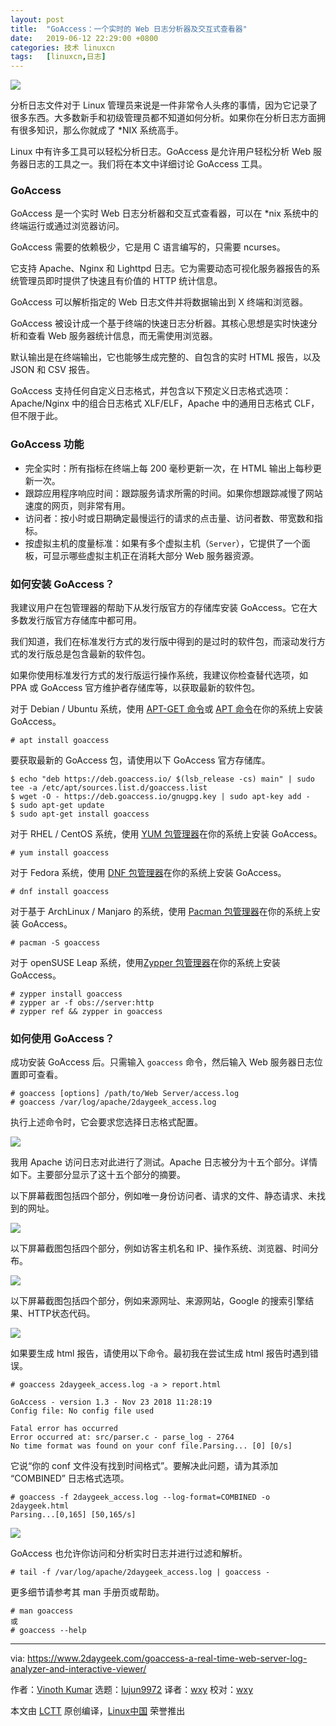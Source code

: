 ```yaml
---
layout: post
title:	"GoAccess：一个实时的 Web 日志分析器及交互式查看器"
date:	2019-06-12 22:29:00 +0800 
categories:	技术 linuxcn 
tags:	[linuxcn,日志]
---
```



![](/Asserts/Images//attachment/album/201906/12/222616h80pl0k0tt811071.jpg)


分析日志文件对于 Linux 管理员来说是一件非常令人头疼的事情，因为它记录了很多东西。大多数新手和初级管理员都不知道如何分析。如果你在分析日志方面拥有很多知识，那么你就成了 \*NIX 系统高手。


Linux 中有许多工具可以轻松分析日志。GoAccess 是允许用户轻松分析 Web 服务器日志的工具之一。我们将在本文中详细讨论 GoAccess 工具。


### GoAccess


GoAccess 是一个实时 Web 日志分析器和交互式查看器，可以在 \*nix 系统中的终端运行或通过浏览器访问。


GoAccess 需要的依赖极少，它是用 C 语言编写的，只需要 ncurses。


它支持 Apache、Nginx 和 Lighttpd 日志。它为需要动态可视化服务器报告的系统管理员即时提供了快速且有价值的 HTTP 统计信息。


GoAccess 可以解析指定的 Web 日志文件并将数据输出到 X 终端和浏览器。


GoAccess 被设计成一个基于终端的快速日志分析器。其核心思想是实时快速分析和查看 Web 服务器统计信息，而无需使用浏览器。


默认输出是在终端输出，它也能够生成完整的、自包含的实时 HTML 报告，以及 JSON 和 CSV 报告。


GoAccess 支持任何自定义日志格式，并包含以下预定义日志格式选项：Apache/Nginx 中的组合日志格式 XLF/ELF，Apache 中的通用日志格式 CLF，但不限于此。


### GoAccess 功能


* 完全实时：所有指标在终端上每 200 毫秒更新一次，在 HTML 输出上每秒更新一次。
* 跟踪应用程序响应时间：跟踪服务请求所需的时间。如果你想跟踪减慢了网站速度的网页，则非常有用。
* 访问者：按小时或日期确定最慢运行的请求的点击量、访问者数、带宽数和指标。
* 按虚拟主机的度量标准：如果有多个虚拟主机（`Server`），它提供了一个面板，可显示哪些虚拟主机正在消耗大部分 Web 服务器资源。


### 如何安装 GoAccess？


我建议用户在包管理器的帮助下从发行版官方的存储库安装 GoAccess。它在大多数发行版官方存储库中都可用。


我们知道，我们在标准发行方式的发行版中得到的是过时的软件包，而滚动发行方式的发行版总是包含最新的软件包。


如果你使用标准发行方式的发行版运行操作系统，我建议你检查替代选项，如 PPA 或 GoAccess 官方维护者存储库等，以获取最新的软件包。


对于 Debian / Ubuntu 系统，使用 [APT-GET 命令](https://www.2daygeek.com/apt-get-apt-cache-command-examples-manage-packages-debian-ubuntu-systems/)或 [APT 命令](https://www.2daygeek.com/apt-command-examples-manage-packages-debian-ubuntu-systems/)在你的系统上安装 GoAccess。



```
# apt install goaccess
```

要获取最新的 GoAccess 包，请使用以下 GoAccess 官方存储库。



```
$ echo "deb https://deb.goaccess.io/ $(lsb_release -cs) main" | sudo tee -a /etc/apt/sources.list.d/goaccess.list
$ wget -O - https://deb.goaccess.io/gnugpg.key | sudo apt-key add -
$ sudo apt-get update
$ sudo apt-get install goaccess
```

对于 RHEL / CentOS 系统，使用 [YUM 包管理器](https://www.2daygeek.com/yum-command-examples-manage-packages-rhel-centos-systems/)在你的系统上安装 GoAccess。



```
# yum install goaccess
```

对于 Fedora 系统，使用 [DNF 包管理器](https://www.2daygeek.com/dnf-command-examples-manage-packages-fedora-system/)在你的系统上安装 GoAccess。



```
# dnf install goaccess
```

对于基于 ArchLinux / Manjaro 的系统，使用 [Pacman 包管理器](https://www.2daygeek.com/pacman-command-examples-manage-packages-arch-linux-system/)在你的系统上安装 GoAccess。



```
# pacman -S goaccess
```

对于 openSUSE Leap 系统，使用[Zypper 包管理器](https://www.2daygeek.com/zypper-command-examples-manage-packages-opensuse-system/)在你的系统上安装 GoAccess。



```
# zypper install goaccess
# zypper ar -f obs://server:http
# zypper ref && zypper in goaccess
```

### 如何使用 GoAccess？


成功安装 GoAccess 后。只需输入 `goaccess` 命令，然后输入 Web 服务器日志位置即可查看。



```
# goaccess [options] /path/to/Web Server/access.log
# goaccess /var/log/apache/2daygeek_access.log
```

执行上述命令时，它会要求您选择日志格式配置。


![](/Asserts/Images//attachment/album/201906/12/223413bpc10rb7x0ecyc7z.png)


我用 Apache 访问日志对此进行了测试。Apache 日志被分为十五个部分。详情如下。主要部分显示了这十五个部分的摘要。


以下屏幕截图包括四个部分，例如唯一身份访问者、请求的文件、静态请求、未找到的网址。


![](/Asserts/Images//attachment/album/201906/12/223738gy55op5eb8yceymx.jpg)


以下屏幕截图包括四个部分，例如访客主机名和 IP、操作系统、浏览器、时间分布。


![](/Asserts/Images//attachment/album/201906/12/223426pjj8cf8u1gsnn8rc.jpg)


以下屏幕截图包括四个部分，例如来源网址、来源网站，Google 的搜索引擎结果、HTTP状态代码。


![](/Asserts/Images//attachment/album/201906/12/223442wt8p81rpj6zrq3p8.jpg)


如果要生成 html 报告，请使用以下命令。最初我在尝试生成 html 报告时遇到错误。



```
# goaccess 2daygeek_access.log -a > report.html

GoAccess - version 1.3 - Nov 23 2018 11:28:19
Config file: No config file used

Fatal error has occurred
Error occurred at: src/parser.c - parse_log - 2764
No time format was found on your conf file.Parsing... [0] [0/s]
```

它说“你的 conf 文件没有找到时间格式”。要解决此问题，请为其添加 “COMBINED” 日志格式选项。



```
# goaccess -f 2daygeek_access.log --log-format=COMBINED -o 2daygeek.html
Parsing...[0,165] [50,165/s]
```

![](/Asserts/Images//attachment/album/201906/12/223508tlkfczlbwaamhdlf.jpg)


GoAccess 也允许你访问和分析实时日志并进行过滤和解析。



```
# tail -f /var/log/apache/2daygeek_access.log | goaccess -
```

更多细节请参考其 man 手册页或帮助。



```
# man goaccess
或
# goaccess --help
```



---


via: <https://www.2daygeek.com/goaccess-a-real-time-web-server-log-analyzer-and-interactive-viewer/>


作者：[Vinoth Kumar](https://www.2daygeek.com/author/vinoth/) 选题：[lujun9972](https://github.com/lujun9972) 译者：[wxy](https://github.com/wxy) 校对：[wxy](https://github.com/wxy)


本文由 [LCTT](https://github.com/LCTT/TranslateProject) 原创编译，[Linux中国](https://linux.cn/) 荣誉推出
